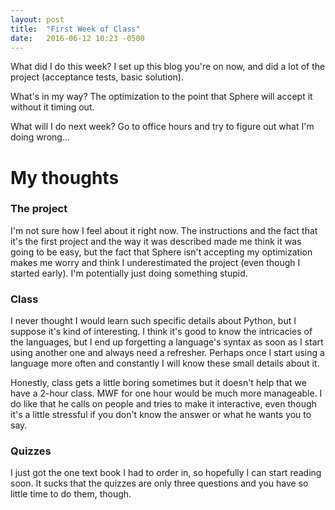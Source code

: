 ```yaml
---
layout: post
title:  "First Week of Class"
date:   2016-06-12 10:23 -0500
---
```


What did I do this week? I set up this blog you're on now, and did a lot of the project (acceptance tests, basic solution).

What's in my way? The optimization to the point that Sphere will accept it without it timing out.


What will I do next week? Go to office hours and try to figure out what I'm doing wrong...

# My thoughts

### The project
I'm not sure how I feel about it right now. The instructions and the fact that it's the first project and the way it was described made me think it was going to be easy, but the fact that Sphere isn't accepting my optimization makes me worry and think I underestimated the project (even though I started early). I'm potentially just doing something stupid.

### Class
I never thought I would learn such specific details about Python, but I suppose it's kind of interesting. I think it's good to know the intricacies of the languages, but I end up forgetting a language's syntax as soon as I start using another one and always need a refresher. Perhaps once I start using a language more often and constantly I will know these small details about it.

Honestly, class gets a little boring sometimes but it doesn't help that we have a 2-hour class. MWF for one hour would be much more manageable. I do like that he calls on people and tries to make it interactive, even though it's a little stressful if you don't know the answer or what he wants you to say.

### Quizzes
I just got the one text book I had to order in, so hopefully I can start reading soon. It sucks that the quizzes are only three questions and you have so little time to do them, though.
